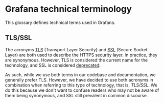 # Grafana technical terminology

<!-- Keep terms in alphabetical order: -->

This glossary defines technical terms used in Grafana.

## TLS/SSL

The acronyms [TLS](https://en.wikipedia.org/wiki/Transport_Layer_Security) (Transport Layer Security) and
[SSL](https://en.wikipedia.org/wiki/SSL) (Secure Socket Layer) are both used to describe the HTTPS security layer.
In practice, they are synonymous. However, TLS is considered the current name for the technology, and SSL is considered
[deprecated](https://tools.ietf.org/html/rfc7568).

As such, while we use both terms in our codebase and documentation, we generally prefer TLS.
However, we have decided to use both acronyms in combination when referring to this type of technology, that is, _TLS/SSL_. We do this because we don't want to confuse readers who may not be aware of them being synonymous, and SSL still prevalent in common discourse.
